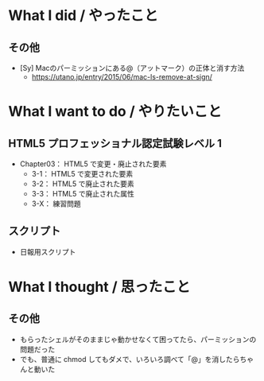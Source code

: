 # What I did / やったこと
## その他
- [Sy] Macのパーミッションにある@（アットマーク）の正体と消す方法
    - https://utano.jp/entry/2015/06/mac-ls-remove-at-sign/

# What I want to do / やりたいこと
## HTML5 プロフェッショナル認定試験レベル 1
- Chapter03： HTML5 で変更・廃止された要素
    - 3-1： HTML5 で変更された要素
    - 3-2： HTML5 で廃止された要素
    - 3-3： HTML5 で廃止された属性
    - 3-X： 練習問題

## スクリプト
- 日報用スクリプト

# What I thought / 思ったこと
## その他
- もらったシェルがそのままじゃ動かせなくて困ってたら、パーミッションの問題だった
- でも、普通に chmod してもダメで、いろいろ調べて「@」を消したらちゃんと動いた
